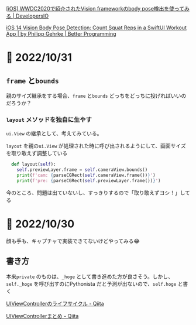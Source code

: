 [[iOS] WWDC2020で紹介されたVision frameworkのbody pose検出を使ってみる | DevelopersIO](https://dev.classmethod.jp/articles/vision-body-pose/)


[iOS 14 Vision Body Pose Detection: Count Squat Reps in a SwiftUI Workout App | by Philipp Gehrke | Better Programming](https://betterprogramming.pub/ios-14-vision-body-pose-detection-count-squat-reps-in-a-workout-c88991f7cad4)


# 📝 2022/10/31


## `frame` と`bounds`

親のサイズ継承をする場合、`frame` と`bounds` どっちをどっちに投げればいいのだろうか？


### `layout` メソッドを独自に生やす


`ui.View` の継承として、考えてみている。

`layout` を親の`ui.View` が処理された時に呼び出されるようにして、画面サイズを取り敢えず調整している

``` .py
  def layout(self):
    self.previewLayer.frame = self.cameraView.bounds()
    print(f'cam: {parseCGRect(self.cameraView.frame())}')
    print(f'pre: {parseCGRect(self.previewLayer.frame())}')
```

今のところ、問題は出ていないし、すっきりするので「取り敢えずヨシ！」してる


# 📝 2022/10/30

顔も手も、キャプチャで実装できてないけどやってみる😂


## 書き方

本来`private` のものは、`_hoge` として書き進めた方が良さそう。しかし、`self._hoge` を呼び出すのにPythonista だと予測が出ないので、`self.hoge` と書く



[UIViewControllerのライフサイクル - Qiita](https://qiita.com/motokiee/items/0ca628b4cc74c8c5599d)

[UIViewControllerまとめ - Qiita](https://qiita.com/edo_m18/items/189acd18f1ecc368b5b0)
